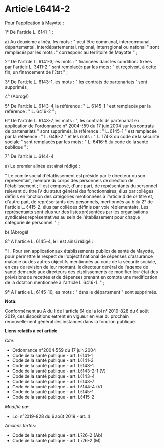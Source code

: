 # Article L6414-2

Pour l'application à Mayotte :

1° De l'article L. 6141-1 :

a) Au deuxième alinéa, les mots : " peut être communal, intercommunal, départemental, interdépartemental, régional,
interrégional ou national " sont remplacés par les mots : " correspond au territoire de Mayotte " ;

2° De l'article L. 6141-3, les mots : " financées dans les conditions fixées par l'article L. 3411-2 " sont remplacés par les
mots : " et reçoivent, à cette fin, un financement de l'Etat " ;

3° De l'article L. 6143-1, les mots : " les contrats de partenariats " sont supprimés ;

4° (Abrogé)

5° De l'article L. 6143-4, la référence : " L. 6145-1 " est remplacée par la référence : " L. 6416-2 " ;

6° De l'article L. 6143-7, les mots : ", les contrats de partenariat en application de l'ordonnance n° 2004-559 du 17 juin
2004 sur les contrats de partenariats " sont supprimés, la référence : " L. 6145-1 " est remplacée par la référence : " L.
6416-2 " et les mots : " L. 174-3 du code de la sécurité sociale " sont remplacés par les mots : " L. 6416-5 du code de la
santé publique " ;

7° De l'article L. 6144-4 :

a) Le premier alinéa est ainsi rédigé :

" Le comité social d'établissement est présidé par le directeur ou son représentant, membre du corps des personnels de
direction de l'établissement ; il est composé, d'une part, de représentants du personnel relevant du titre IV du statut
général des fonctionnaires, élus par collèges définis en fonction des catégories mentionnées à l'article 4 de ce titre et,
d'autre part, de représentants des personnels, mentionnés au b du 2° de l'article L. 6415-2, élus par collèges définis par
voie réglementaire. Les représentants sont élus sur des listes présentées par les organisations syndicales représentatives au
sein de l'établissement pour chaque catégorie de personnel. " ;

b) (Abrogé)

8° A l'article L. 6145-4, le I est ainsi rédigé :

" I.-Pour son application aux établissements publics de santé de Mayotte, pour permettre le respect de l'objectif national de
dépenses d'assurance maladie ou des autres objectifs mentionnés au code de la sécurité sociale, en cas de révision de leur
montant, le directeur général de l'agence de santé demande aux directeurs des établissements de modifier leur état des
prévisions de recettes et de dépenses prenant en compte une modification de la dotation mentionnée à l'article L. 6416-1. " ;

9° A l'article L. 6145-10, les mots : " dans le département " sont supprimés.

**Nota:**

Conformément au A du II de l'article 94 de la loi n° 2019-828 du 6 août 2019, ces dispositions entrent en vigueur en vue du
prochain renouvellement général des instances dans la fonction publique.

**Liens relatifs à cet article**

_Cite_:

  - Ordonnance n°2004-559 du 17 juin 2004
  - Code de la santé publique - art. L6141-1
  - Code de la santé publique - art. L6141-3
  - Code de la santé publique - art. L6143-1
  - Code de la santé publique - art. L6143-2-1 (V)
  - Code de la santé publique - art. L6143-4
  - Code de la santé publique - art. L6143-7
  - Code de la santé publique - art. L6144-4 (V)
  - Code de la santé publique - art. L6145-1
  - Code de la santé publique - art. L6415-2

_Modifié par_:

  - Loi n°2019-828 du 6 août 2019 - art. 4

_Anciens textes_:

  - Code de la santé publique - art. L726-2 (Ab)
  - Code de la santé publique - art. L726-2 (M)
